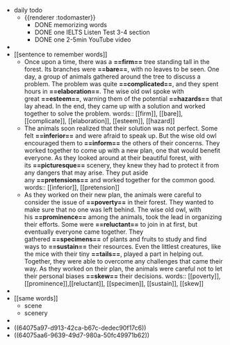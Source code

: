 - daily todo
	- {{renderer :todomaster}}
		- DONE memorizing words
		- DONE one IELTS Listen Test 3-4 section
		- DONE one 2-5min YouTube video
-
- [[sentence to remember words]]
	- Once upon a time, there was a **==firm==** tree standing tall in the forest. Its branches were **==bare==**, with no leaves to be seen. One day, a group of animals gathered around the tree to discuss a problem. The problem was quite **==complicated==**, and they spent hours in **==elaboration==**. The wise old owl spoke with great **==esteem==**, warning them of the potential **==hazards==** that lay ahead. In the end, they came up with a solution and worked together to solve the problem.
	  words:: [[firm]], [[bare]], [[complicate]], [[elaboration]], [[esteem]], [[hazard]]
	- The animals soon realized that their solution was not perfect. Some felt **==inferior==** and were afraid to speak up. But the wise old owl encouraged them to **==inform==** the others of their concerns. They worked together to come up with a new plan, one that would benefit everyone. As they looked around at their beautiful forest, with its **==picturesque==** scenery, they knew they had to protect it from any dangers that may arise. They put aside any **==pretensions==** and worked together for the common good.
	  words:: [[inferior]], [[pretension]]
	- As they worked on their new plan, the animals were careful to consider the issue of **==poverty==** in their forest. They wanted to make sure that no one was left behind. The wise old owl, with his **==prominence==** among the animals, took the lead in organizing their efforts. Some were **==reluctant==** to join in at first, but eventually everyone came together. They gathered **==specimens==** of plants and fruits to study and find ways to **==sustain==** their resources. Even the littlest creatures, like the mice with their tiny **==tails==**, played a part in helping out. Together, they were able to overcome any challenges that came their way. As they worked on their plan, the animals were careful not to let their personal biases **==skew==** their decisions.
	  words:: [[poverty]], [[prominence]],[[reluctant]], [[specimen]], [[sustain]], [[skew]]
-
- [[same words]]
	- scene
	- scenery
-
- ((64075a97-d913-42ca-b67c-dedec90f17c6))
- ((64075aa6-9639-49d7-980a-50fc49971b62))